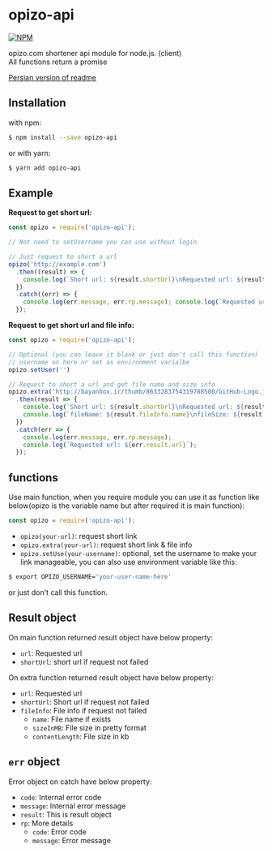 # opizo-api
[![NPM](https://nodei.co/npm/opizo-api.png?downloads=true&downloadRank=true&stars=true)](https://nodei.co/npm/opizo-api/)  

 opizo.com shortener api module for node.js. (client)  
 All functions return a promise  

[Persian version of readme](http://newvertex.blog.ir/post/%D8%A7%D9%86%D8%AA%D8%B4%D8%A7%D8%B1-%D9%85%D8%A7%DA%98%D9%88%D9%84-opizo-api-%D8%A7%D8%B3%D8%AA%D9%81%D8%A7%D8%AF%D9%87-%D8%B1%D8%A7%D8%AD%D8%AA-%D8%AA%D8%B1-%D8%A7%D8%B2-%D8%B3%D8%A7%DB%8C%D8%AA-%DA%A9%D9%88%D8%AA%D8%A7%D9%87-%DA%A9%D9%86%D9%86%D8%AF%D9%87-%DB%8C-%D9%84%DB%8C%D9%86%DA%A9-%D8%A7%D9%BE%DB%8C%D8%B2%D9%88-%D8%AF%D8%B1-Node-js)

## Installation
with npm:
```bash
$ npm install --save opizo-api   

```
or with yarn:  
```bash
$ yarn add opizo-api
```
## Example
**Request to get short url:**
```js
const opizo = require('opizo-api');

// Not need to setUsername you can use without login

// Just request to short a url
opizo('http://example.com')
  .then((result) => {
    console.log(`Short url: ${result.shortUrl}\nRequested url: ${result.url}`);
  })
  .catch((err) => {
    console.log(err.message, err.rp.message); console.log(`Requested url: ${err.result.url}`);
  });
```
**Request to get short url and file info:**
```js
const opizo = require('opizo-api');

// Optional (you can leave it blank or just don't call this function)
// username on here or set as environment varialbe
opizo.setUser('')

// Request to short a url and get file name and size info
opizo.extra('http://bayanbox.ir/thumb/8633283754319788500/GitHub-Logo.jpg')
  .then(result => {
    console.log(`Short url: ${result.shortUrl}\nRequested url: ${result.url}`);
    console.log(`fileName: ${result.fileInfo.name}\nfileSize: ${result.fileInfo.sizeInMB}`);
  })
  .catch(err => {
    console.log(err.message, err.rp.message);
    console.log(`Requested url: ${err.result.url}`);
  });

```
## functions
Use main function, when you require module you can use it as function like below(opizo is the variable name but after required it is main function):  
```js
const opizo = require('opizo-api');
```
  * `opizo(your-url)`: request short link
  * `opizo.extra(your-url)`: request short link & file info
  * `opizo.setUse(your-username)`: optional, set the username to make your link manageable, you can also use environment variable like this:
  ```bash
  $ export OPIZO_USERNAME='your-user-name-here'
  ```
  or just don't call this function.

## Result object
On main function returned result object have below property:  
  * `url`: Requested url
  * `shortUrl`: short url if request not failed

On extra function returned result object have below property:  
  * `url`: Requested url
  * `shortUrl`: Short url if request not failed
  * `fileInfo`: File info if request not failed
    * `name`: File name if exists
    * `sizeInMB`: File size in pretty format
    * `contentLength`: File size in kb

## `err` object
Error object on catch have below property:
  * `code`: Internal error code
  * `message`: Internal error message
  * `result`: This is result object
  * `rp`: More details
    * `code`: Error code
    * `message`: Error message
